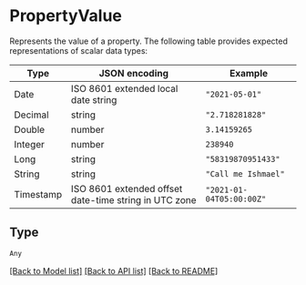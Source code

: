 # PropertyValue

Represents the value of a property. The following table provides expected representations of scalar data types:

| Type      | JSON encoding                                         | Example                         |
|-----------|-------------------------------------------------------|---------------------------------|
| Date      | ISO 8601 extended local date string                   | `"2021-05-01"`                  |
| Decimal   | string                                                | `"2.718281828"`                 |
| Double    | number                                                | `3.14159265`                    |
| Integer   | number                                                | `238940`                        |
| Long      | string                                                | `"58319870951433"`              |
| String    | string                                                | `"Call me Ishmael"`             |
| Timestamp | ISO 8601 extended offset date-time string in UTC zone | `"2021-01-04T05:00:00Z"`        |


## Type
```python
Any
```


[[Back to Model list]](../../../../README.md#models-v1-link) [[Back to API list]](../../../../README.md#apis-v1-link) [[Back to README]](../../../../README.md)

